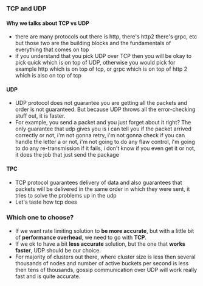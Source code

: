 ### TCP and UDP
#### Why we talks about TCP vs UDP
- there are many protocols out there is http, there's http2 there's grpc, etc but those two are the building blocks and the fundamentals of everything that comes on top
- if you understand that you pick UDP over TCP then you will be okay to pick quick which is on top of UDP, otherwise you would pick for example http which is on top of tcp, or grpc which is on top of http 2 which is also on top of tcp
#### UDP
- UDP protocol does not guarantee you are getting all the packets and order is not guaranteed. But because UDP throws all the error-checking stuff out, it is faster.
- For example, you send a packet and you just forget about it right? The only guarantee that udp gives you is i can tell you if the packet arrived correctly or not, i'm not gonna retry,  i'm not gonna check if you can handle the letter a or not, i'm not going to do any flaw control, i'm going to do any re-transmission if it fails, i don't know if you even get it or not, it does the job that just send the package
#### TPC
- TCP protocol guarantees delivery of data and also guarantees that packets will be delivered in the same order in which they were sent, it tries to solve the problems up in the udp
- Let's taste how tcp does
### Which one to choose?
- If we want rate limiting solution to **be more accurate**, but with a little bit of **performance overhead**, we need to go with **TCP**.
- If we ok to have a bit **less accurate** solution, but the one that **works faster**, UDP should be our choice.
- For majority of clusters out there, where cluster size is less then several thousands of nodes and number of active buckets per second is less then tens of thousands, gossip communication over UDP will work really fast and is quite accurate.
<!--stackedit_data:
eyJoaXN0b3J5IjpbMTA2MTI4NTUyNywtNjQ0NDYyNjAyLDE3Mj
MzNjY5NF19
-->